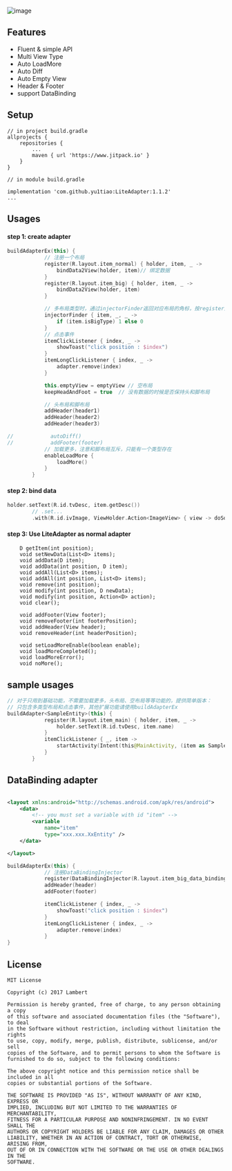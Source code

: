  ![image]()
 
## Features

* Fluent & simple API
* Multi View Type
* Auto LoadMore
* Auto Diff
* Auto Empty View
* Header & Footer
* support DataBinding

## Setup
```
// in project build.gradle
allprojects {
    repositories {
        ...
        maven { url 'https://www.jitpack.io' }
    }
}

// in module build.gradle

implementation 'com.github.yu1tiao:LiteAdapter:1.1.2'
...
```
## Usages
#### step 1: create adapter
```kotlin
buildAdapterEx(this) {
            // 注册一个布局
            register(R.layout.item_normal) { holder, item, _ ->
                bindData2View(holder, item)// 绑定数据
            }
            register(R.layout.item_big) { holder, item, _ ->
                bindData2View(holder, item)
            }

            // 多布局类型时，通过injectorFinder返回对应布局的角标，按register顺序，从0开始
            injectorFinder { item, _, _ ->
                if (item.isBigType) 1 else 0
            }
            // 点击事件
            itemClickListener { index, _ ->
                showToast("click position : $index")
            }
            itemLongClickListener { index, _ ->
                adapter.remove(index)
            }

            this.emptyView = emptyView // 空布局
            keepHeadAndFoot = true  // 没有数据的时候是否保持头和脚布局

            // 头布局和脚布局
            addHeader(header1)
            addHeader(header2)
            addHeader(header3)

//            autoDiff()
//            addFooter(footer)
            // 加载更多，注意和脚布局互斥，只能有一个类型存在
            enableLoadMore {
                loadMore()
            }
        }
```
#### step 2: bind data
```kotlin
holder.setText(R.id.tvDesc, item.getDesc())
        // .set...
        .with(R.id.ivImage, ViewHolder.Action<ImageView> { view -> doSomeThing() })
```

#### step 3: Use LiteAdapter as normal adapter
```
    D getItem(int position);
    void setNewData(List<D> items);
    void addData(D item);
    void addData(int position, D item);
    void addAll(List<D> items);
    void addAll(int position, List<D> items);
    void remove(int position);
    void modify(int position, D newData);
    void modify(int position, Action<D> action);
    void clear();

    void addFooter(View footer);
    void removeFooter(int footerPosition);
    void addHeader(View header);
    void removeHeader(int headerPosition);
    
    void setLoadMoreEnable(boolean enable);
    void loadMoreCompleted();
    void loadMoreError();
    void noMore();

```
## sample usages
```kotlin
// 对于只用到基础功能，不需要加载更多，头布局、空布局等等功能的，提供简单版本：
// 只包含多类型布局和点击事件，其他扩展功能请使用buildAdapterEx
buildAdapter<SampleEntity>(this) {
            register(R.layout.item_main) { holder, item, _ ->
                holder.setText(R.id.tvDesc, item.name)
            }
            itemClickListener { _, item ->
                startActivity(Intent(this@MainActivity, (item as SampleEntity).target))
            }
        }
```
## DataBinding adapter
```xml

<layout xmlns:android="http://schemas.android.com/apk/res/android">
    <data>
        <!-- you must set a variable with id "item" -->
        <variable
            name="item"
            type="xxx.xxx.XxEntity" />
    </data>

</layout>

```

```kotlin
buildAdapterEx(this) {
            // 注册DataBindingInjector
            register(DataBindingInjector(R.layout.item_big_data_binding))
            addHeader(header)
            addFooter(footer)

            itemClickListener { index, _ ->
                showToast("click position : $index")
            }
            itemLongClickListener { index, _ ->
                adapter.remove(index)
            }
}
```
## License
    MIT License

    Copyright (c) 2017 Lambert

    Permission is hereby granted, free of charge, to any person obtaining a copy
    of this software and associated documentation files (the "Software"), to deal
    in the Software without restriction, including without limitation the rights
    to use, copy, modify, merge, publish, distribute, sublicense, and/or sell
    copies of the Software, and to permit persons to whom the Software is
    furnished to do so, subject to the following conditions:

    The above copyright notice and this permission notice shall be included in all
    copies or substantial portions of the Software.

    THE SOFTWARE IS PROVIDED "AS IS", WITHOUT WARRANTY OF ANY KIND, EXPRESS OR
    IMPLIED, INCLUDING BUT NOT LIMITED TO THE WARRANTIES OF MERCHANTABILITY,
    FITNESS FOR A PARTICULAR PURPOSE AND NONINFRINGEMENT. IN NO EVENT SHALL THE
    AUTHORS OR COPYRIGHT HOLDERS BE LIABLE FOR ANY CLAIM, DAMAGES OR OTHER
    LIABILITY, WHETHER IN AN ACTION OF CONTRACT, TORT OR OTHERWISE, ARISING FROM,
    OUT OF OR IN CONNECTION WITH THE SOFTWARE OR THE USE OR OTHER DEALINGS IN THE
    SOFTWARE.